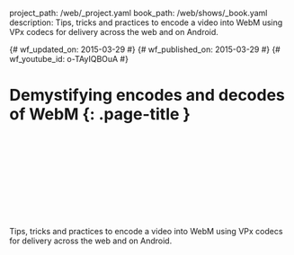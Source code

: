 project_path: /web/_project.yaml book_path: /web/shows/_book.yaml description: Tips, tricks and practices to encode a video into WebM using VPx codecs for delivery across the web and on Android.

{# wf_updated_on: 2015-03-29 #} {# wf_published_on: 2015-03-29 #} {# wf_youtube_id: o-TAyIQBOuA #}

# Demystifying encodes and decodes of WebM {: .page-title }

<div class="video-wrapper">
  <iframe class="devsite-embedded-youtube-video" data-video-id="o-TAyIQBOuA"
          data-autohide="1" data-showinfo="0" frameborder="0" allowfullscreen>
  </iframe>
</div>

Tips, tricks and practices to encode a video into WebM using VPx codecs for delivery across the web and on Android.